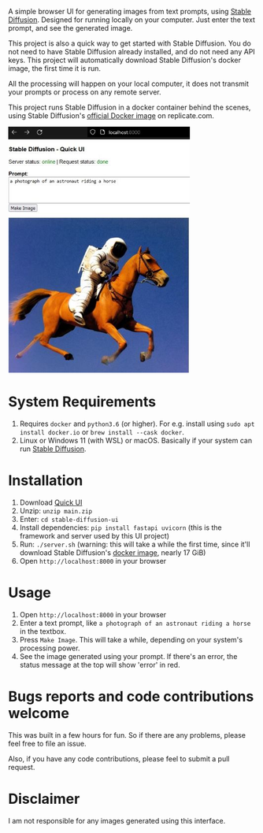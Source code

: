 A simple browser UI for generating images from text prompts, using [Stable Diffusion](https://replicate.com/stability-ai/stable-diffusion). Designed for running locally on your computer. Just enter the text prompt, and see the generated image.

This project is also a quick way to get started with Stable Diffusion. You do not need to have Stable Diffusion already installed, and do not need any API keys. This project will automatically download Stable Diffusion's docker image, the first time it is run.

All the processing will happen on your local computer, it does not transmit your prompts or process on any remote server.

This project runs Stable Diffusion in a docker container behind the scenes, using Stable Diffusion's [official Docker image](https://replicate.com/stability-ai/stable-diffusion) on replicate.com.

![Screenshot of tool](shot.jpg?raw=true)

# System Requirements
1. Requires `docker` and `python3.6` (or higher). For e.g. install using `sudo apt install docker.io` or `brew install --cask docker`.
2. Linux or Windows 11 (with WSL) or macOS. Basically if your system can run [Stable Diffusion](https://replicate.com/stability-ai/stable-diffusion).

# Installation
1. Download [Quick UI](https://github.com/cmdr2/stable-diffusion-ui/archive/refs/heads/main.zip)
2. Unzip: `unzip main.zip`
3. Enter: `cd stable-diffusion-ui`
4. Install dependencies: `pip install fastapi uvicorn` (this is the framework and server used by this UI project)
5. Run: `./server.sh` (warning: this will take a while the first time, since it'll download Stable Diffusion's [docker image](https://replicate.com/stability-ai/stable-diffusion), nearly 17 GiB)
6. Open `http://localhost:8000` in your browser

# Usage
1. Open `http://localhost:8000` in your browser
2. Enter a text prompt, like `a photograph of an astronaut riding a horse` in the textbox.
3. Press `Make Image`. This will take a while, depending on your system's processing power.
4. See the image generated using your prompt. If there's an error, the status message at the top will show 'error' in red.

# Bugs reports and code contributions welcome
This was built in a few hours for fun. So if there are any problems, please feel free to file an issue.

Also, if you have any code contributions, please feel to submit a pull request.

# Disclaimer
I am not responsible for any images generated using this interface.